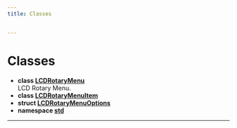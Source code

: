 ```yaml
---
title: Classes


---
```


# Classes



* **class [LCDRotaryMenu](https://github.com/devel0/iot-utils/tree/main/data/api/Classes/class_l_c_d_rotary_menu.md)** <br>LCD Rotary Menu. 
* **class [LCDRotaryMenuItem](https://github.com/devel0/iot-utils/tree/main/data/api/Classes/class_l_c_d_rotary_menu_item.md)** 
* **struct [LCDRotaryMenuOptions](https://github.com/devel0/iot-utils/tree/main/data/api/Classes/struct_l_c_d_rotary_menu_options.md)** 
* **namespace [std](https://github.com/devel0/iot-utils/tree/main/data/api/Namespaces/namespacestd.md)** 



-------------------------------


